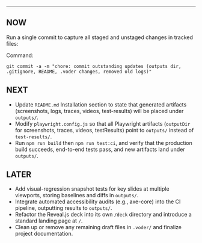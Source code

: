 ---
## NOW

Run a single commit to capture all staged and unstaged changes in tracked files:

Command:
```
git commit -a -m "chore: commit outstanding updates (outputs dir, .gitignore, README, .voder changes, removed old logs)"
```

## NEXT

- Update `README.md` Installation section to state that generated artifacts (screenshots, logs, traces, videos, test-results) will be placed under `outputs/`.  
- Modify `playwright.config.js` so that all Playwright artifacts (`outputDir` for screenshots, traces, videos, testResults) point to `outputs/` instead of `test-results/`.  
- Run `npm run build` then `npm run test:ci`, and verify that the production build succeeds, end-to-end tests pass, and new artifacts land under `outputs/`.

## LATER

- Add visual-regression snapshot tests for key slides at multiple viewports, storing baselines and diffs in `outputs/`.  
- Integrate automated accessibility audits (e.g., axe-core) into the CI pipeline, outputting results to `outputs/`.  
- Refactor the Reveal.js deck into its own `/deck` directory and introduce a standard landing page at `/`.  
- Clean up or remove any remaining draft files in `.voder/` and finalize project documentation.
